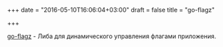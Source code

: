 +++
date = "2016-05-10T16:06:04+03:00"
draft = false
title = "go-flagz"

+++

<p><a href="https://github.com/mwitkow/go-flagz">go-flagz</a>&nbsp;- Либа для динамического управления флагами приложения.</p>

